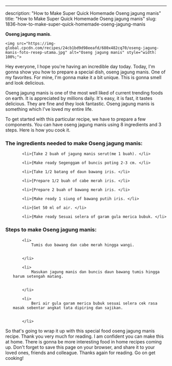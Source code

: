 ---
description: "How to Make Super Quick Homemade Oseng jagung manis"
title: "How to Make Super Quick Homemade Oseng jagung manis"
slug: 1836-how-to-make-super-quick-homemade-oseng-jagung-manis

<p>
	<strong>Oseng jagung manis</strong>. 
	
</p>
<p>
	
	<img src="https://img-global.cpcdn.com/recipes/24cb1bd9d98eeafd/680x482cq70/oseng-jagung-manis-foto-resep-utama.jpg" alt="Oseng jagung manis" style="width: 100%;">
	
	
</p>
<p>
	Hey everyone, I hope you're having an incredible day today. Today, I'm gonna show you how to prepare a special dish, oseng jagung manis. One of my favorites. For mine, I'm gonna make it a bit unique. This is gonna smell and look delicious.
</p>
	
<p>
	Oseng jagung manis is one of the most well liked of current trending foods on earth. It is appreciated by millions daily. It's easy, it is fast, it tastes delicious. They are fine and they look fantastic. Oseng jagung manis is something which I've loved my entire life.
</p>
<p>
	
</p>

<p>
To get started with this particular recipe, we have to prepare a few components. You can have oseng jagung manis using 8 ingredients and 3 steps. Here is how you cook it.
</p>

<h3>The ingredients needed to make Oseng jagung manis:</h3>

<ol>
	
		<li>{Take 2 buah of jagung manis serut(me 1 buah). </li>
	
		<li>{Make ready Segenggam of buncis poting 2-3 cm. </li>
	
		<li>{Take 1/2 batang of daun bawang iris. </li>
	
		<li>{Prepare 1/2 buah of cabe merah iris. </li>
	
		<li>{Prepare 2 buah of bawang merah iris. </li>
	
		<li>{Make ready 1 siung of bawang putih iris. </li>
	
		<li>{Get 50 ml of air. </li>
	
		<li>{Make ready Sesuai selera of garam gula merica bubuk. </li>
	
</ol>
<p>
	
</p>

<h3>Steps to make Oseng jagung manis:</h3>

<ol>
	
		<li>
			Tumis duo bawang dan cabe merah hingga wangi.
			
			
		</li>
	
		<li>
			Masukan jagung manis dan buncis daun bawang tumis hingga harum setengah matang.
			
			
		</li>
	
		<li>
			Beri air gula garam merica bubuk sesuai selera cek rasa masak sebentar angkat tata dipiring dan sajikan.
			
			
		</li>
	
</ol>

<p>
	
</p>

<p>
	So that's going to wrap it up with this special food oseng jagung manis recipe. Thank you very much for reading. I am confident you can make this at home. There is gonna be more interesting food in home recipes coming up. Don't forget to save this page on your browser, and share it to your loved ones, friends and colleague. Thanks again for reading. Go on get cooking!
</p>
